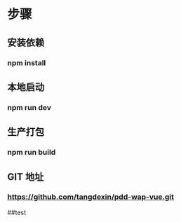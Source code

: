 # 步骤
## 安装依赖
### npm install
## 本地启动
### npm run dev
## 生产打包
### npm run build
## GIT 地址
### https://github.com/tangdexin/pdd-wap-vue.git

##test